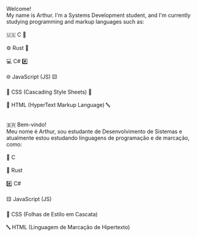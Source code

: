 <p align="left">Welcome!<br>My name is Arthur. I'm a Systems Development student, and I'm currently studying programming and markup languages such as:<br><br>    🇺🇸 C 🧠<br><br>    ⚙️ Rust 🦀<br><br>    💻 C# #️⃣<br><br>    🌐 JavaScript (JS) 🟨 <br><br>    🎨 CSS (Cascading Style Sheets) 🎨<br><br>    🧾 HTML (HyperText Markup Language) 🔤<br><br><br>🇧🇷 Bem-vindo!<br>Meu nome é Arthur, sou estudante de Desenvolvimento de Sistemas e atualmente estou estudando linguagens de programação e de marcação, como:<br><br>    🧠 C<br><br>    🦀 Rust<br><br>    #️⃣ C#<br><br>    🟨 JavaScript (JS)<br><br>    🎨 CSS (Folhas de Estilo em Cascata)<br><br>    🔤 HTML (Linguagem de Marcação de Hipertexto)</p>

###
